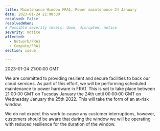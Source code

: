 ```yaml
---
title: Maintenance Window FRA1, Power maintenance 24 January
date: 2023-01-24 21:00:00
resolved: False
resolvedWhen: 
# Possible severity levels: down, disrupted, notice
severity: notice
affected:
  - Network/FRA1
  - Compute/FRA1
section: issue

---
```


2023-01-24 21:00:00 GMT

We are committed to providing resilient and secure facilities to back our cloud services. As part of this effort, we will be performing scheduled maintenance to power hardware in FRA1. This is set to take place between 21:00:00 GMT on Tuesday January the 24th until 00:00:00 GMT on Wednesday January the 25th 2022. This will take the form of an at-risk window.

We do not expect this work to cause any customer interruptions, however, customers should be aware that during the window we will be operating with reduced resilience for the duration of the window.
